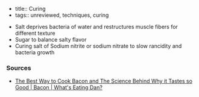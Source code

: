 - title:: Curing
- tags:: unreviewed, techniques, curing

* Salt deprives bacteria of water and restructures muscle fibers for different texture
* Sugar to balance salty flavor
* Curing salt of Sodium nitrite or sodium nitrate to slow rancidity and bacteria growth

### Sources
* [The Best Way to Cook Bacon and The Science Behind Why it Tastes so Good | Bacon | What's Eating Dan?](youtube.com/watch?v=Vkgu06F_Rr8)